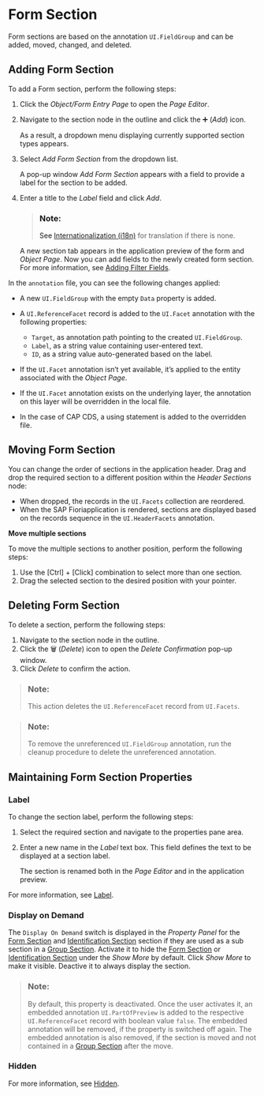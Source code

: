 <!-- loio4102b3d63d9047c881108e6f0caae15e -->

<link rel="stylesheet" type="text/css" href="../css/sap-icons.css"/>

# Form Section

Form sections are based on the annotation `UI.FieldGroup` and can be added, moved, changed, and deleted.



<a name="loio4102b3d63d9047c881108e6f0caae15e__section_d3x_4sx_xrb"/>

## Adding Form Section

To add a Form section, perform the following steps:

1.  Click the *Object/Form Entry Page* to open the *Page Editor*.
2.  Navigate to the section node in the outline and click the :heavy_plus_sign: \(*Add*\) icon.

    As a result, a dropdown menu displaying currently supported section types appears.

3.  Select *Add Form Section* from the dropdown list.

    A pop-up window *Add Form Section* appears with a field to provide a label for the section to be added.

4.  Enter a title to the *Label* field and click *Add*.

    > ### Note:  
    > See [Internationalization \(i18n\)](internationalization-i18n-eb427f2.md) for translation if there is none.

    A new section tab appears in the application preview of the form and *Object Page*. Now you can add fields to the newly created form section. For more information, see [Adding Filter Fields](filter-fields-0b84286.md#loio0b8428645243486680ffa22c0b541039__addingfilterfields).


In the `annotation` file, you can see the following changes applied:

-   A new `UI.FieldGroup` with the empty `Data` property is added.
-   A `UI.ReferenceFacet` record is added to the `UI.Facet` annotation with the following properties:
    -   `Target`, as annotation path pointing to the created `UI.FieldGroup`.
    -   `Label`, as a string value containing user-entered text.
    -   `ID`, as a string value auto-generated based on the label.

-   If the `UI.Facet` annotation isn’t yet available, it’s applied to the entity associated with the *Object Page*.
-   If the `UI.Facet` annotation exists on the underlying layer, the annotation on this layer will be overridden in the local file.
-   In the case of CAP CDS, a using statement is added to the overridden file.



<a name="loio4102b3d63d9047c881108e6f0caae15e__section_udp_pxx_xrb"/>

## Moving Form Section

You can change the order of sections in the application header. Drag and drop the required section to a different position within the *Header Sections* node:

-   When dropped, the records in the `UI.Facets` collection are reordered.
-   When the SAP Fioriapplication is rendered, sections are displayed based on the records sequence in the `UI.HeaderFacets` annotation.

**Move multiple sections**

To move the multiple sections to another position, perform the following steps:

1.  Use the [Ctrl\] + [Click\]  combination to select more than one section.
2.  Drag the selected section to the desired position with your pointer.



<a name="loio4102b3d63d9047c881108e6f0caae15e__section_cwh_qxx_xrb"/>

## Deleting Form Section

To delete a section, perform the following steps:

1.  Navigate to the section node in the outline.
2.  Click the :wastebasket: \(*Delete*\) icon to open the *Delete Confirmation* pop-up window.
3.  Click *Delete* to confirm the action.

> ### Note:  
> This action deletes the `UI.ReferenceFacet` record from `UI.Facets`.

> ### Note:  
> To remove the unreferenced `UI.FieldGroup` annotation, run the cleanup procedure to delete the unreferenced annotation.



<a name="loio4102b3d63d9047c881108e6f0caae15e__changeformsectionlabel"/>

## Maintaining Form Section Properties



### Label

To change the section label, perform the following steps:

1.  Select the required section and navigate to the properties pane area.
2.  Enter a new name in the *Label* text box. This field defines the text to be displayed at a section label.

    The section is renamed both in the *Page Editor* and in the application preview.


For more information, see [Label](appendix-457f2e9.md#loiod44832d99bdf4f73ba14cdbb16dc9301).



### Display on Demand

The `Display On Demand` switch is displayed in the *Property Panel* for the [Form Section](form-section-4102b3d.md) and [Identification Section](identification-section-b83f501.md) section if they are used as a sub section in a [Group Section](group-section-1894c47.md). Activate it to hide the [Form Section](form-section-4102b3d.md) or [Identification Section](identification-section-b83f501.md) under the *Show More* by default. Click *Show More* to make it visible. Deactive it to always display the section.

> ### Note:  
> By default, this property is deactivated. Once the user activates it, an embedded annotation `UI.PartOfPreview` is added to the respective `UI.ReferenceFacet` record with boolean value `false`. The embedded annotation will be removed, if the property is switched off again. The embedded annotation is also removed, if the section is moved and not contained in a [Group Section](group-section-1894c47.md) after the move.



### Hidden

For more information, see [Hidden](appendix-457f2e9.md#loiof7ad71792a0044d6b6172f078827bdc0).


